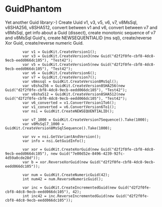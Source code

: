 # GuidPhantom
Yet another Guid library:-) Create Uuid v1, v3, v5, v6, v7, v8MsSql, v8SHA256, v8SHA512, convert between v1 and v6, convert between v7 and v8MsSql, get info about a Guid (dissect), create monotonic sequence of v7 and v8MsSql Guid's, create NEWSEQUENTIALID (ms sql), create/reverse Xor Guid, create/reverse numeric Guid.

			var v1 = GuidKit.CreateVersion1();
			var v3 = GuidKit.CreateVersion3(new Guid("d2f2f0fe-cbf8-4dc8-9ecb-eedd066dc105"), "Test42");
			var v5 = GuidKit.CreateVersion5(new Guid("d2f2f0fe-cbf8-4dc8-9ecb-eedd066dc105"), "Test42");
			var v6 = GuidKit.CreateVersion6();
			var v7 = GuidKit.CreateVersion7();
			var v8mssql = GuidKit.CreateVersion8MsSql();
			var v8sha256 = GuidKit.CreateVersion8SHA256(new Guid("d2f2f0fe-cbf8-4dc8-9ecb-eedd066dc105"), "Test42");
			var v8sha512 = GuidKit.CreateVersion8SHA512(new Guid("d2f2f0fe-cbf8-4dc8-9ecb-eedd066dc105"), "Test42");
			var v6_converted = v1.ConvertVersion1To6();
			var v1_converted = v6.ConvertVersion6To1();
			var nsi = GuidKit.CreateNEWSEQUENTIALID();

			var v7_1000 = GuidKit.CreateVersion7Sequence().Take(1000);
			var v8MsSql7_1000 = GuidKit.CreateVersion8MsSqlSequence().Take(1000);

			var vv = nsi.GetVariantAndVersion();
			var info = nsi.GetGuidInfo();

			var xor = GuidKit.CreateXorGuid(new Guid("d2f2f0fe-cbf8-4dc8-9ecb-eedd066dc105"), new Guid("7e00d52e-8496-4239-92fc-4d59a0cde28d"));
			var b = xor.ReverseXorGuid(new Guid("d2f2f0fe-cbf8-4dc8-9ecb-eedd066dc105"));

			var num = GuidKit.CreateNumericGuid(42);
			int num42 = num.ReverseNumericGuid();

			var inc = GuidKit.CreateIncrementedGuid(new Guid("d2f2f0fe-cbf8-4dc8-9ecb-eedd066dc105"), 42);
			int inc42 = inc.ReverseIncrementedGuid(new Guid("d2f2f0fe-cbf8-4dc8-9ecb-eedd066dc105"));
